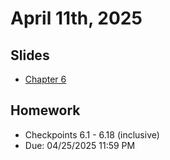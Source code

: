 # April 11th, 2025

## Slides
- [Chapter 6](../Slides/Chapter06.pdf)

## Homework
  
- Checkpoints 6.1 - 6.18 (inclusive)
- Due: 04/25/2025 11:59 PM 